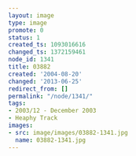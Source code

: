 ```yaml
---
layout: image
type: image
promote: 0
status: 1
created_ts: 1093016616
changed_ts: 1372159461
node_id: 1341
title: 03882
created: '2004-08-20'
changed: '2013-06-25'
redirect_from: []
permalink: "/node/1341/"
tags:
- 2003/12 - December 2003
- Heaphy Track
images:
- src: image/images/03882-1341.jpg
  name: 03882-1341.jpg
---
```


